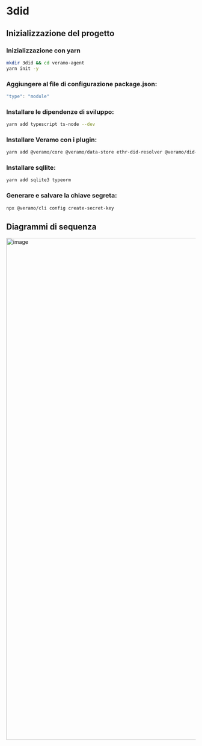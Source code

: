 # 3did

## Inizializzazione del progetto

### Inizializzazione con yarn
```bash
mkdir 3did && cd veramo-agent
yarn init -y
```

### Aggiungere al file di configurazione package.json: 
```js
"type": "module"
```
### Installare le dipendenze di sviluppo:
```bash
yarn add typescript ts-node --dev
```

### Installare Veramo con i plugin:
```bash
yarn add @veramo/core @veramo/data-store ethr-did-resolver @veramo/did-manager @veramo/did-provider-ethr @veramo/key-manager @veramo/kms-local @veramo/did-resolver @veramo/did-comm @veramo/did-jwt @veramo/message-handler @veramo/url-handler @veramo/selective-disclosure @veramo/credential-w3c @veramo/remote-server @veramo/remote-client

```

### Installare sqllite:
```bash
yarn add sqlite3 typeorm
```

### Generare e salvare la chiave segreta:
```bash
npx @veramo/cli config create-secret-key
```

## Diagrammi di sequenza
<img width="682" height="1334" alt="image" src="https://github.com/user-attachments/assets/b5243968-277a-441d-82d4-3893fad85436" />
